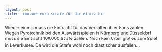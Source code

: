 ```yaml
---
layout: post
title: "100.000 Euro Strafe für die Eintracht"
---
```


Wieder einmal muss die Eintracht für das Verhalten ihrer Fans zahlen: Wegen Pyrotechnik bei den Auswärtsspielen in Nürnberg und Düsseldorf muss die Eintracht 100.000 Strafe zahlen. Noch kein Urteil gibt es zum Spiel in Leverkusen. Da wird die Strafe wohl noch drastischer ausfallen...


